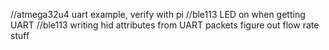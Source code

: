 //atmega32u4 uart example, verify with pi
//ble113 LED on when getting UART
//ble113 writing hid attributes from UART packets
figure out flow rate stuff
